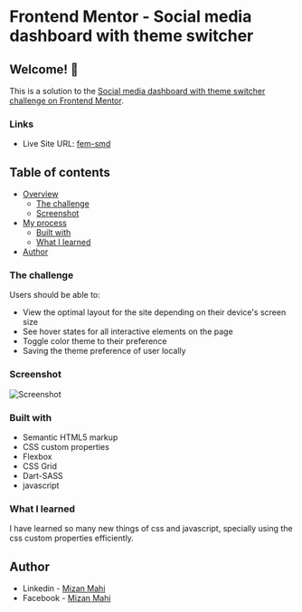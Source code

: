 # Frontend Mentor - Social media dashboard with theme switcher

## Welcome! 👋

This is a solution to the [Social media dashboard with theme switcher challenge on Frontend Mentor](https://www.frontendmentor.io/challenges/social-media-dashboard-with-theme-switcher-6oY8ozp_H).

### Links

- Live Site URL: [fem-smd](https://mizanmahi.github.io/fem-smdb-theme-toggler/)

## Table of contents

- [Overview](#overview)
  - [The challenge](#the-challenge)
  - [Screenshot](#screenshot)
- [My process](#my-process)
  - [Built with](#built-with)
  - [What I learned](#what-i-learned)
- [Author](#author)


### The challenge

Users should be able to:

- View the optimal layout for the site depending on their device's screen size
- See hover states for all interactive elements on the page
- Toggle color theme to their preference
- Saving the theme preference of user locally

### Screenshot

<img src="https://i.ibb.co/Z1BN7gm/Screenshot.png" alt="Screenshot" border="0">

### Built with

- Semantic HTML5 markup
- CSS custom properties
- Flexbox
- CSS Grid
- Dart-SASS
- javascript


### What I learned

I have learned so many new things of css and javascript, specially using the css custom properties efficiently. 

## Author

- Linkedin - [Mizan Mahi](https://www.linkedin.com/in/mizan-mahi/)
- Facebook - [Mizan Mahi](https://www.facebook.com/mizanmahi.10/)
